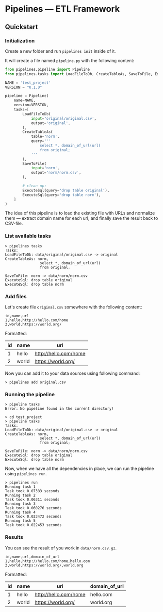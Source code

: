 # Pipelines — ETL Framework

## Quickstart

### Initialization

Create a new folder and run `pipelines init` inside of it.

It will create a file named `pipeline.py` with the following content:

```python
from pipelines.pipeline import Pipeline
from pipelines.tasks import LoadFileToDb, CreateTableAs, SaveToFile, ExecuteSql

NAME = 'test_project'
VERSION = "0.1.0"

pipeline = Pipeline(
    name=NAME,
    version=VERSION,
    tasks=[
        LoadFileToDb(
            input='original/original.csv',
            output='original',
        ),
        CreateTableAs(
            table='norm',
            query='''
                select *, domain_of_url(url)
                from original;
            '''
        ),
        SaveToFile(
            input='norm',
            output='norm/norm.csv',
        ),

        # clean up:
        ExecuteSql(query='drop table original'),
        ExecuteSql(query='drop table norm'),
    ]
)
```

The idea of this pipeline is to load the existing file with URLs and normalize them — extract domain name for each url, and finally save the result back to CSV-file.

### List available tasks


```shell
> pipelines tasks
Tasks:
LoadFileToDb: data/original/original.csv -> original
CreateTableAs: norm, 
                select *, domain_of_url(url)
                from original;
            
SaveToFile: norm -> data/norm/norm.csv
ExecuteSql: drop table original
ExecuteSql: drop table norm
```

### Add files

Let's create file `original.csv` somewhere with the following content:

```csv
id,name,url
1,hello,http://hello.com/home
2,world,https://world.org/
```

Formatted:

id |  name | url
-- | ----- | ---
 1 | hello | http://hello.com/home
 2 | world | https://world.org/

Now you can add it to your data sources using following command:

```shell
> pipelines add original.csv
```

### Running the pipeline

```shell
> pipeline tasks
Error: No pipeline found in the current directory!

> cd test_project
> pipeline tasks
Tasks:
LoadFileToDb: data/original/original.csv -> original
CreateTableAs: norm, 
                select *, domain_of_url(url)
                from original;
            
SaveToFile: norm -> data/norm/norm.csv
ExecuteSql: drop table original
ExecuteSql: drop table norm
```

Now, when we have all the dependencies in place, we can run the pipeline using `pipelines run`.

```shell
> pipelines run
Running task 1
Task took 0.07383 seconds
Running task 2
Task took 0.06311 seconds
Running task 3
Task took 0.060276 seconds
Running task 4
Task took 0.023472 seconds
Running task 5
Task took 0.022453 seconds
```

### Results

You can see the result of you work in `data/norm.csv.gz`.

```csv
id,name,url,domain_of_url
1,hello,http://hello.com/home,hello.com
2,world,https://world.org/,world.org
```

Formatted:

id |  name |                   url | domain_of_url
-- | ----- | --------------------- | -------------
 1 | hello | http://hello.com/home | hello.com
 2 | world |    https://world.org/ | world.org
